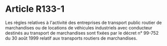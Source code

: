 # Article R133-1

Les règles relatives à l'activité des entreprises de transport public routier de marchandises ou de locations de véhicules industriels avec conducteur destinés au transport de marchandises sont fixées par le décret n° 99-752 du 30 août 1999 relatif aux transports routiers de marchandises.